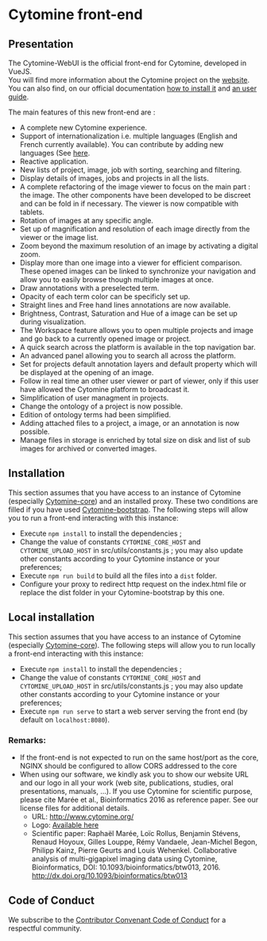 # Cytomine front-end

## Presentation
The Cytomine-WebUI is the official front-end for Cytomine, developed in VueJS.  
You will find more information about the Cytomine project on the [website](https://www.cytomine.org).  
You can also find, on our official documentation [how to install it](https://documentation.cytomine.org/How-to-install-Cytomine?structure=Admins) and [an user guide](https://documentation.cytomine.org/UsersV2?structure=UsersV2).

The main features of this new front-end are :
* A complete new Cytomine experience.
* Support of internationalization i.e. multiple languages (English and French currently available). You can contribute by adding new languages (See [here](https://documentation.cytomine.org/How-to-contribute?structure=Contributors).
* Reactive application.
* New lists of project, image, job with sorting, searching and filtering.
* Display details of images, jobs and projects in all the lists.
* A complete refactoring of the image viewer to focus on the main part : the image. The other components have been developed to be discreet and can be fold in if necessary. The viewer is now compatible with tablets.
* Rotation of images at any specific angle.
* Set up of magnification and resolution of each image directly from the viewer or the image list.
* Zoom beyond the maximum resolution of an image by activating a digital zoom.
* Display more than one image into a viewer for efficient comparison. These opened images can be linked to synchronize your navigation and allow you to easily browse though multiple images at once.
* Draw annotations with a preselected term.
* Opacity of each term color can be specificly set up.
* Straight lines and Free hand lines annotations are now available.
* Brightness, Contrast, Saturation and Hue of a image can be set up during visualization.
* The Workspace feature allows you to open multiple projects and image and go back to a currently opened image or project.
* A quick search across the platform is available in the top navigation bar.
* An advanced panel allowing you to search all across the platform.
* Set for projects default annotation layers and default property which will be displayed at the opening of an image.
* Follow in real time an other user viewer or part of viewer, only if this user have allowed the Cytomine platform to broadcast it.
* Simplification of user managment in projects.
* Change the ontology of a project is now possible.
* Edition of ontology terms had been simplified.
* Adding attached files to a project, a image, or an annotation is now possible.
* Manage files in storage is enriched by total size on disk and list of sub images for archived or converted images.


## Installation
This section assumes that you have access to an instance of Cytomine (especially [Cytomine-core](https://github.com/cytomine/Cytomine-core)) and an installed proxy. These two conditions are filled if you have used [Cytomine-bootstrap](https://github.com/cytomine/Cytomine-bootstrap). The following steps will allow you to run a front-end interacting with this instance:

* Execute `npm install` to install the dependencies ;
* Change the value of constants `CYTOMINE_CORE_HOST` and `CYTOMINE_UPLOAD_HOST` in src/utils/constants.js ; you may also update other constants according to your Cytomine instance or your preferences;
* Execute `npm run build` to build all the files into a `dist` folder.
* Configure your proxy to redirect http request on the index.html file or replace the dist folder in your Cytomine-bootstrap by this one.

## Local installation
This section assumes that you have access to an instance of Cytomine (especially [Cytomine-core](https://github.com/cytomine/Cytomine-core)). The following steps will allow you to run locally a front-end interacting with this instance:

* Execute `npm install` to install the dependencies ;
* Change the value of constants `CYTOMINE_CORE_HOST` and `CYTOMINE_UPLOAD_HOST` in src/utils/constants.js ; you may also update other constants according to your Cytomine instance or your preferences;
* Execute `npm run serve` to start a web server serving the front end (by default on `localhost:8080`).

### Remarks:

* If the front-end is not expected to run on the same host/port as the core, NGINX should be configured to allow CORS addressed to the core
* When using our software, we kindly ask you to show our website URL and our logo in all your work (web site, publications, studies, oral presentations, manuals, ...). If you use Cytomine for scientific purpose, please cite Marée et al., Bioinformatics 2016 as reference paper. See our license files for additional details.
  - URL: http://www.cytomine.org/
  - Logo: [Available here](https://doc.cytomine.org/img/logo_cyto_org.png)
  - Scientific paper: Raphaël Marée, Loïc Rollus, Benjamin Stévens, Renaud Hoyoux, Gilles Louppe, Rémy Vandaele, Jean-Michel Begon, Philipp Kainz, Pierre Geurts and Louis Wehenkel. Collaborative analysis of multi-gigapixel imaging data using Cytomine, Bioinformatics, DOI: 10.1093/bioinformatics/btw013, 2016. http://dx.doi.org/10.1093/bioinformatics/btw013

## Code of Conduct

We subscribe to the [Contributor Convenant Code of Conduct](https://documentation.cytomine.org/Code-of-Conduct) for a respectful community.
